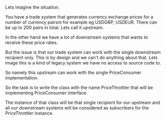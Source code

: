 Lets imagine the situation.

You have a trade system that generates currency exchange prices for a number of currency pairsm for example eg USDGBP, USDEUR. There can be up to 200 pairs in total.
Lets call it upstream.

In the other hand we have a lot of downstream systems that wants to receive these price rates.

But the issue is that our trade system can work with the single downstream recipient only. This is by design and we can't do anything about that. Lets image this is a kind of legacy system we have no access to source code to.

So namely this upstream can work with the single PriceConsumer implementation.

So the task is to write the class with the name PriceThrottler that will be implementing PriceConsumer interface. 

The instance of that class will be that single  recipient for our upstream and all our downstream systems will be considered as subscribers for the PriceThrottler instance.
